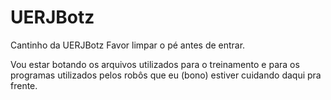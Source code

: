 # UERJBotz
Cantinho da UERJBotz
Favor limpar o pé antes de entrar.

Vou estar botando os arquivos utilizados para o treinamento e para os programas utilizados pelos robôs que eu (bono) estiver cuidando daqui pra frente.

